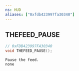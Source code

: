 ```yaml
---
ns: HUD
aliases: ["0xfdb423997fa30340"]
---
```

## THEFEED_PAUSE

```c
// 0xFDB423997FA30340
void THEFEED_PAUSE();
```

```
Pause the feed.
none
```
